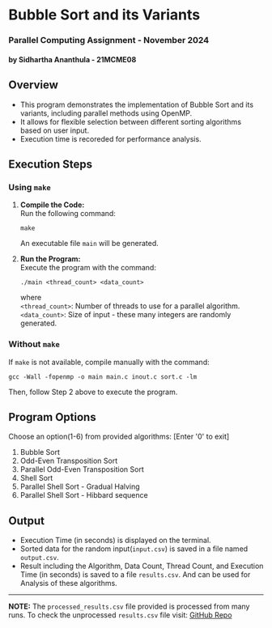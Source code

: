 # Bubble Sort and its Variants

### Parallel Computing Assignment - November 2024
#### by Sidhartha Ananthula - 21MCME08


## Overview

* This program demonstrates the implementation of Bubble Sort and its variants, including parallel methods using OpenMP.
* It allows for flexible selection between different sorting algorithms based on user input.
* Execution time is recoreded for performance analysis.


## Execution Steps

### Using `make`

1. **Compile the Code:** <br>
    Run the following command:
    ```
    make
    ```
    An executable file `main` will be generated.

2. **Run the Program:** <br>
    Execute the program with the command:
    ```
    ./main <thread_count> <data_count>
    ```
    where <br>
    `<thread_count>`: Number of threads to use for a parallel algorithm. <br>
    `<data_count>`: Size of input - these many integers are randomly generated.

### Without `make`

If `make` is not available, compile manually with the command:
```
gcc -Wall -fopenmp -o main main.c inout.c sort.c -lm
```

Then, follow Step 2 above to execute the program.


## Program Options

Choose an option(1-6) from provided algorithms:
[Enter '0' to exit]
1. Bubble Sort
2. Odd-Even Transposition Sort
3. Parallel Odd-Even Transposition Sort
4. Shell Sort
5. Parallel Shell Sort - Gradual Halving
6. Parallel Shell Sort - Hibbard sequence


## Output

* Execution Time (in seconds) is displayed on the terminal.
* Sorted data for the random input(`input.csv`) is saved in a file named `output.csv`.
* Result including the Algorithm, Data Count, Thread Count, and Execution Time (in seconds) is saved to a file `results.csv`. And can be used for Analysis of these algorithms.

***
**NOTE:** The `processed_results.csv` file provided is processed from many runs. To check the unprocessed `results.csv` file visit: [GitHub Repo](https://github.com/sidhartha235/Parallel_Computing-Bubble_Sort_and_Variants.git)